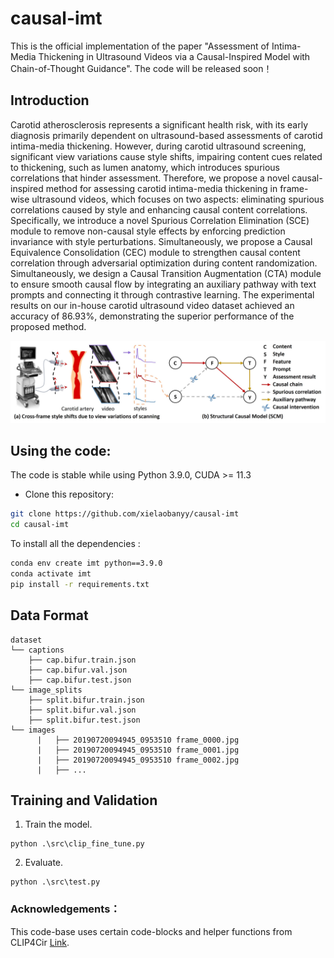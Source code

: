 # causal-imt
This is the official implementation of the paper "Assessment of Intima-Media Thickening in Ultrasound Videos via a Causal-Inspired Model with Chain-of-Thought Guidance". The code will be released soon！

## Introduction

Carotid atherosclerosis represents a significant health risk, with its early diagnosis primarily dependent on ultrasound-based assessments of carotid intima-media thickening. However, during carotid ultrasound screening, significant view variations cause style shifts, impairing content cues related to thickening, such as lumen anatomy, which introduces spurious correlations that hinder assessment. Therefore, we propose a novel causal-inspired method for assessing carotid intima-media thickening in frame-wise ultrasound videos, which focuses on two aspects: eliminating spurious correlations caused by style and enhancing causal content correlations. Specifically, we introduce a novel Spurious Correlation Elimination (SCE) module to remove non-causal style effects by enforcing prediction invariance with style perturbations. Simultaneously, we propose a Causal Equivalence Consolidation (CEC) module to strengthen causal content correlation through adversarial optimization during content randomization. Simultaneously, we design a Causal Transition Augmentation (CTA) module to ensure smooth causal flow by integrating an auxiliary pathway with text prompts and connecting it through contrastive learning. The experimental results on our in-house carotid ultrasound video dataset achieved an accuracy of 86.93\%, demonstrating the superior performance of the proposed method.

![image](https://github.com/xielaobanyy/causal-imt/blob/main/models/fig1-new.jpg)


## Using the code:

The code is stable while using Python 3.9.0, CUDA >= 11.3

- Clone this repository:
```bash
git clone https://github.com/xielaobanyy/causal-imt
cd causal-imt
```

To install all the dependencies :

```bash
conda env create imt python==3.9.0
conda activate imt
pip install -r requirements.txt
```
## Data Format

```
dataset
└── captions
    ├── cap.bifur.train.json
    ├── cap.bifur.val.json
    ├── cap.bifur.test.json
└── image_splits
    ├── split.bifur.train.json
    ├── split.bifur.val.json
    ├── split.bifur.test.json
└── images
      |   ├── 20190720094945_0953510 frame_0000.jpg
      |   ├── 20190720094945_0953510 frame_0001.jpg
      |   ├── 20190720094945_0953510 frame_0002.jpg
      |   ├── ...
```

## Training and Validation

1. Train the model.
```
python .\src\clip_fine_tune.py
```
2. Evaluate.
```
python .\src\test.py   
```

### Acknowledgements：
This code-base uses certain code-blocks and helper functions from CLIP4Cir [Link](https://github.com/ABaldrati/CLIP4Cir).

